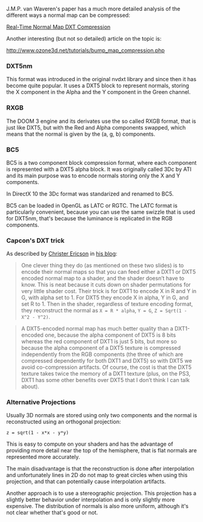 J.M.P. van Waveren's paper has a much more detailed analysis of the different ways a normal map can be compressed:

[Real-Time Normal Map DXT Compression](http://developer.nvidia.com/object/real-time-normal-map-dxt-compression.html)

Another interesting (but not so detailed) article on the topic is:

http://www.ozone3d.net/tutorials/bump_map_compression.php


### DXT5nm ###

This format was introduced in the original nvdxt library and since then it has become quite popular. It uses a DXT5 block to represent normals, storing the X component in the Alpha and the Y component in the Green channel.

### RXGB ###

The DOOM 3 engine and its derivates use the so called RXGB format, that is just like DXT5, but with the Red and Alpha components swapped, which means that the normal is given by the (a, g, b) components.

### BC5 ###

BC5 is a two component block compression format, where each component is represented with a DXT5 alpha block. It was originally called 3Dc by ATI and its main purpose was to encode normals storing only the X and Y components.

In DirectX 10 the 3Dc format was standarized and renamed to BC5.

BC5 can be loaded in OpenGL as LATC or RGTC. The LATC format is particularly convenient, because you can use the same swizzle that is used for DXT5nm, that's because the luminance is replicated in the RGB components.

### Capcon's DXT trick ###

As described by [Christer Ericson](http://realtimecollisiondetection.net/blog/?page_id=2) in [his blog](http://realtimecollisiondetection.net/blog/?p=28):

> One clever thing they do (as mentioned on these two slides) is to encode their normal maps so that you can feed either a DXT1 or DXT5 encoded normal map to a shader, and the shader doesn’t have to know. This is neat because it cuts down on shader permutations for very little shader cost. Their trick is for DXT1 to encode X in R and Y in G, with alpha set to 1. For DXT5 they encode X in alpha, Y in G, and set R to 1. Then in the shader, regardless of texture encoding format, they reconstruct the normal as `X = R * alpha`, `Y = G`, `Z = Sqrt(1 - X^2 - Y^2)`.

> A DXT5-encoded normal map has much better quality than a DXT1-encoded one, because the alpha component of DXT5 is 8 bits whereas the red component of DXT1 is just 5 bits, but more so because the alpha component of a DXT5 texture is compressed independently from the RGB components (the three of which are compressed dependently for both DXT1 and DXT5) so with DXT5 we avoid co-compression artifacts. Of course, the cost is that the DXT5 texture takes twice the memory of a DXT1 texture (plus, on the PS3, DXT1 has some other benefits over DXT5 that I don’t think I can talk about).


### Alternative Projections ###

Usually 3D normals are stored using only two components and the normal is reconstructed using an orthogonal projection:

`z = sqrt(1 - x*x - y*y)`

This is easy to compute on your shaders and has the advantage of providing more detail near the top of the hemisphere, that is flat normals are represented more accurately.

The main disadvantage is that the reconstruction is done after interpolation and unfortunately lines in 2D do not map to great circles when using this projection, and that can potentially cause interpolation artifacts.

Another approach is to use a stereographic projection. This projection has a slightly better behavior under interpolation and is only slightly more expensive. The distribution of normals is also more uniform, although it's not clear whether that's good or not.